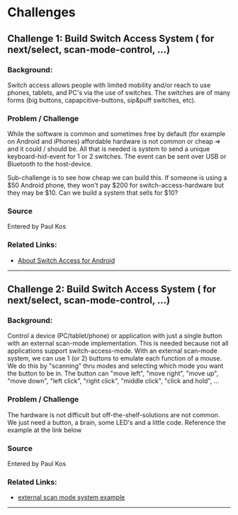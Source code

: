 # Challenges

## Challenge 1:  Build Switch Access System ( for next/select, scan-mode-control, ...)

### Background:
Switch access allows people with limited mobility and/or reach to use phones, tablets, and PC's via the use of switches.  The switches are of many forms (big buttons, capapcitive-buttons, sip&puff switches, etc).

### Problem / Challenge
While the software is common and sometimes free by default (for example on Android and iPhones) affordable hardware is not common or cheap => and it could / should be.  All that is needed is system to send a unique keyboard-hid-event for 1 or 2 switches.  The event can be sent over USB or Bluetooth to the host-device.

Sub-challenge is to see how cheap we can build this.  If someone is using a $50 Android phone, they won't pay $200 for switch-access-hardware but they may be $10.  Can we build a system that sells for $10?

### Source
Entered by Paul Kos

### Related Links: 

- [About Switch Access for Android](https://support.google.com/accessibility/android/answer/6122836)

-------------------------------------------------------------------------------------------------------------

## Challenge 2:  Build Switch Access System ( for next/select, scan-mode-control, ...)

### Background:
Control a device (PC/tablet/phone) or application  with just a single button with an external scan-mode implementation.  This is needed because not all applications support switch-access-mode.  With an external scan-mode system, we can use 1 (or 2) buttons to emulate each function of a mouse.  We do this by "scanning" thru modes and selecting which mode you want the button to be in.  The button can "move left", "move right", "move up", "move down", "left click", "right click", "middle click", "click and hold", ...

### Problem / Challenge
The hardware is not difficult but off-the-shelf-solutions are not common.  We just need a button, a brain, some LED's and a little code.  Reference the example at the link below

### Source
Entered by Paul Kos

### Related Links: 
-  [external scan mode system example](https://youtu.be/Luvadk9oKYs?t=238) 


-------------------------------------------------------------------------------------------------------------

